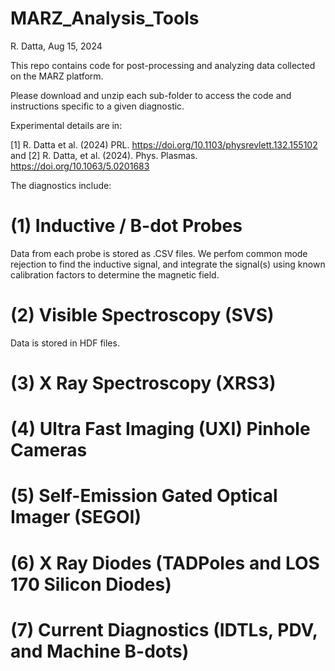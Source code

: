 # MARZ_Analysis_Tools

R. Datta, Aug 15, 2024

This repo contains code for post-processing and analyzing data collected on the MARZ platform. 

Please download and unzip each sub-folder to access the code and instructions specific to a given diagnostic.

Experimental details are in:

[1] R. Datta et al. (2024) PRL. https://doi.org/10.1103/physrevlett.132.155102 and
[2] R. Datta, et al. (2024). Phys. Plasmas. https://doi.org/10.1063/5.0201683

The diagnostics include:

# (1) Inductive / B-dot Probes

Data from each probe is stored as .CSV files.
We perfom common mode rejection to find the inductive signal, and integrate the signal(s) using known calibration factors to determine the magnetic field.

# (2) Visible Spectroscopy (SVS)

Data is stored in HDF files.

# (3) X Ray Spectroscopy (XRS3)

# (4) Ultra Fast Imaging (UXI) Pinhole Cameras

# (5) Self-Emission Gated Optical Imager (SEGOI)

# (6) X Ray Diodes (TADPoles and LOS 170 Silicon Diodes)

# (7) Current Diagnostics (IDTLs, PDV, and Machine B-dots)




